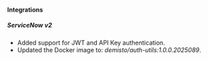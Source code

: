 
#### Integrations

##### ServiceNow v2

- Added support for JWT and API Key authentication.
- Updated the Docker image to: *demisto/auth-utils:1.0.0.2025089*.